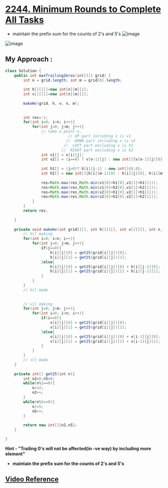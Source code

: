 # [**2244. Minimum Rounds to Complete All Tasks**](https://leetcode.com/problems/maximum-trailing-zeros-in-a-cornered-path/)

- maintain the prefix sum for the counts of 2's and 5's
![image](https://user-images.githubusercontent.com/71629248/169661168-b300b8d0-c9b6-4995-9355-e08885d83c26.png)

![image](https://user-images.githubusercontent.com/71629248/169661156-20f03cc4-7894-42de-802a-02ae6aa0c9ce.png)

## My Approach : 
```java
class Solution {
    public int maxTrailingZeros(int[][] grid) {
        int n = grid.length; int m = grid[0].length;
        
        int h[][][]=new int[n][m][2];
        int v[][][]=new int[n][m][2];
        
        makeHv(grid, h, v, n, m);
        
        
        int res=-1;
        for(int i=0; i<n; i++){
            for(int j=0; j<m; j++){
                // take a point x, 
                            // UP part including x is v1
                           //  DOWN part including x is v2
                          //  LEFT part excluding x is h1
                         //  RIGHT part excluding x is h2
                int v1[] = v[i][j];
                int v2[] = (i==0) ? v[n-1][j] : new int[]{v[n-1][j][0] - v[i-1][j][0], v[n-1][j][1] - v[i-1][j][1]};
                
                int h1[] = (j>0)? h[i][j-1] : new int[]{0,0};
                int h2[] = new int[]{h[i][m-1][0] - h[i][j][0], h[i][m-1][1] - h[i][j][1]};
                
                res=Math.max(res,Math.min(v1[0]+h1[0],v1[1]+h1[1]));                
                res=Math.max(res,Math.min(v1[0]+h2[0],v1[1]+h2[1]));                
                res=Math.max(res,Math.min(v2[0]+h1[0],v2[1]+h1[1]));                
                res=Math.max(res,Math.min(v2[0]+h2[0],v2[1]+h2[1]));     
            }
        }
        return res;
        
    }
    
    private void makeHv(int grid[][], int h[][][], int v[][][], int n, int m){
        // h[] making
        for(int i=0; i<n; i++){
            for(int j=0; j<m; j++){
                if(j==0){
                    h[i][j][0] = get25(grid[i][j])[0];
                    h[i][j][1] = get25(grid[i][j])[1];
                }else{
                    h[i][j][0] = get25(grid[i][j])[0] + h[i][j-1][0];
                    h[i][j][1] = get25(grid[i][j])[1] + h[i][j-1][1];
                }
            }
        }
        // h[] made
        
        
        // v[] making
        for(int j=0; j<m; j++){
            for(int i=0; i<n; i++){
                if(i==0){
                    v[i][j][0] = get25(grid[i][j])[0];
                    v[i][j][1] = get25(grid[i][j])[1];
                }else{
                    v[i][j][0] = get25(grid[i][j])[0] + v[i-1][j][0];
                    v[i][j][1] = get25(grid[i][j])[1] + v[i-1][j][1];
                }
            }
        }
        // v[] made
    }
    
    private int[] get25(int n){
        int n2=0,n5=0;
        while(n%2==0){
            n/=2;
            n2++;
        }
        while(n%5==0){
            n/=5;
            n5++;
        }
        
        return new int[]{n2,n5};
    }

}
```
**Hint - "Trailing 0's will not be affected(in -ve way) by including more element"**
- **maintain the prefix sum for the counts of 2's and 5's**
## [**Video Reference**](https://youtu.be/ExsNLEl4nQs)
